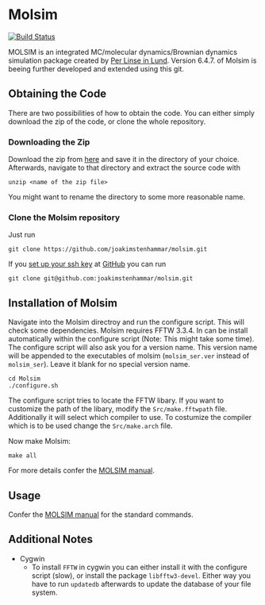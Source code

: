 Molsim
==============

[![Build Status](https://travis-ci.org/testmolsim/molsim.svg?branch=master)](https://travis-ci.org/testmolsim/molsim)

MOLSIM is an  integrated MC/molecular dynamics/Brownian dynamics simulation package created by [Per Linse in Lund](http://www.polyelectrolytes2002.fkem1.lu.se/). Version 6.4.7. of Molsim is beeing further developed and extended using this git.

Obtaining the Code
------------------
There are two possibilities of how to obtain the code. You can either simply download the zip of the code, or clone the whole repository.
### Downloading the Zip
Download the zip from [here](https://github.com/joakimstenhammar/molsim/archive/master.zip) and save it in the directory of your choice. Afterwards, navigate to that directory and extract the source code with
```
unzip <name of the zip file>
```
You might want to rename the directory to some more reasonable name.

### Clone the Molsim repository
Just run
```shell
git clone https://github.com/joakimstenhammar/molsim.git
```
If you [set up your ssh key](https://help.github.com/articles/connecting-to-github-with-ssh/) at [GitHub](https://github.com/) you can run
```shell
git clone git@github.com:joakimstenhammar/molsim.git
```
Installation of Molsim
----------------------

Navigate into the Molsim directroy and run the configure script. This will check some dependencies. Molsim requires FFTW 3.3.4. In can be install automatically within the configure script (Note: This might take some time). The configure script will also ask you for a version name. This version name will be appended to the executables of molsim (`molsim_ser.ver` instead of `molsim_ser`). Leave it blank for no special version name.
```shell
cd Molsim
./configure.sh
```
The configure script tries to locate the FFTW libary. If you want to customize the path of the libary, modify the `Src/make.fftwpath` file. Additionally it will select which compiler to use. To costumize the compiler which is to be used change the `Src/make.arch` file.

Now make Molsim:
```shell
make all
```
For more details confer the [MOLSIM manual](documentation.pdf).

Usage
-----
Confer the [MOLSIM manual](documentation.pdf) for the standard commands.

Additional Notes
----------------
* Cygwin
  * To install `FFTW` in cygwin you can either install it with the configure script (slow), or install the package `libfftw3-devel`. Either way you have to run `updatedb` afterwards to update the database of your file system.
